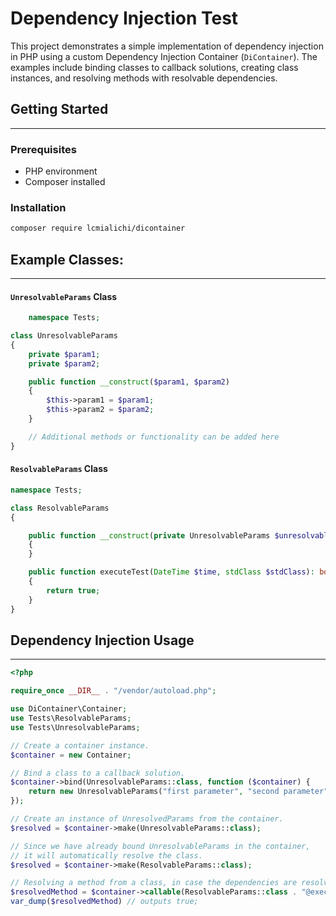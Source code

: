 # Dependency Injection Test

This project demonstrates a simple implementation of dependency injection in PHP using a custom Dependency Injection Container (`DiContainer`). The examples include binding classes to callback solutions, creating class instances, and resolving methods with resolvable dependencies.

## Getting Started
---
### Prerequisites

- PHP environment
- Composer installed

### Installation

```bash
composer require lcmialichi/dicontainer
```


## Example Classes:
---


#### `UnresolvableParams` Class

```php
    namespace Tests;

class UnresolvableParams
{
    private $param1;
    private $param2;

    public function __construct($param1, $param2)
    {
        $this->param1 = $param1;
        $this->param2 = $param2;
    }

    // Additional methods or functionality can be added here
}

```

#### `ResolvableParams` Class

```php
namespace Tests;

class ResolvableParams
{

    public function __construct(private UnresolvableParams $unresolvableParams)
    {
    }

    public function executeTest(DateTime $time, stdClass $stdClass): bool
    {
        return true;
    }
}
```

## Dependency Injection Usage
---

```php
<?php

require_once __DIR__ . "/vendor/autoload.php";

use DiContainer\Container;
use Tests\ResolvableParams;
use Tests\UnresolvableParams;

// Create a container instance.
$container = new Container;

// Bind a class to a callback solution.
$container->bind(UnresolvableParams::class, function ($container) {
    return new UnresolvableParams("first parameter", "second parameter");
});

// Create an instance of UnresolvedParams from the container.
$resolved = $container->make(UnresolvableParams::class);

// Since we have already bound UnresolvableParams in the container,
// it will automatically resolve the class.
$resolved = $container->make(ResolvableParams::class);

// Resolving a method from a class, in case the dependencies are resolvable.
$resolvedMethod = $container->callable(ResolvableParams::class . "@executeTest");
var_dump($resolvedMethod) // outputs true;

```